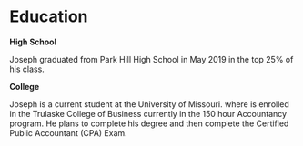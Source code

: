 Education
=========

**High School**  

Joseph graduated from Park Hill High School in May 2019 in the top 25% of his class.  

**College**

Joseph is a current student at the University of Missouri. where is enrolled in the Trulaske College of Business currently in the 150 hour Accountancy program. He plans to complete his degree and then complete the Certified Public Accountant (CPA) Exam.  
